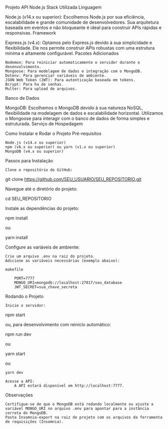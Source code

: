 Projeto API Node.js
Stack Utilizada
Linguagem

Node.js (v14.x ou superior): Escolhemos Node.js por sua eficiência, escalabilidade e grande comunidade de desenvolvedores. Sua arquitetura baseada em eventos e não bloqueante é ideal para construir APIs rápidas e responsivas.
Framework

Express.js (v4.x): Optamos pelo Express.js devido à sua simplicidade e flexibilidade. Ele nos permite construir APIs robustas com uma estrutura mínima e altamente configurável.
Pacotes Adicionados

    Nodemon: Para reiniciar automaticamente o servidor durante o desenvolvimento.
    Mongoose: Para modelagem de dados e integração com o MongoDB.
    Dotenv: Para gerenciar variáveis de ambiente.
    JSON Web Token (JWT): Para autenticação baseada em tokens.
    Bcrypt: Para ha de senhas.
    Multer: Para upload de arquivos.

Banco de Dados

MongoDB: Escolhemos o MongoDB devido à sua natureza NoSQL, flexibilidade na modelagem de dados e escalabilidade horizontal. Utilizamos o Mongoose para interagir com o banco de dados de forma simples e estruturada.
Serviço de Hospedagem

Como Instalar e Rodar o Projeto
Pré-requisitos

    Node.js (v14.x ou superior)
    npm (v6.x ou superior) ou yarn (v1.x ou superior)
    MongoDB (v4.x ou superior)

Passos para Instalação

    Clone o repositório do GitHub:

    

git clone https://github.com/SEU_USUARIO/SEU_REPOSITORIO.git

Navegue até o diretório do projeto:



cd SEU_REPOSITORIO

Instale as dependências do projeto:



npm install

ou



yarn install

Configure as variáveis de ambiente:

    Crie um arquivo .env na raiz do projeto.
    Adicione as variáveis necessárias (exemplo abaixo):

    makefile

        PORT=7777
        MONGO_URI=mongodb://localhost:27017/seu_database
        JWT_SECRET=sua_chave_secreta

Rodando o Projeto

    Inicie o servidor:

    

npm start

ou, para desenvolvimento com reinício automático:



npm run dev

ou



yarn start

ou



    yarn dev

    Acesse a API:
        A API estará disponível em http://localhost:7777.

Observações

    Certifique-se de que o MongoDB está rodando localmente ou ajuste a variável MONGO_URI no arquivo .env para apontar para a instância correta do MongoDB.
    Pasta Insomnia-export na raiz do projeto com os arquivos da ferramenta de requisições (Insomnia).


